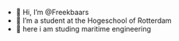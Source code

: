 - 👋 Hi, I’m @Freekbaars
- 👀 I’m a student at the Hogeschool of Rotterdam
- 🌱 here i am studing maritime engineering 


<!---
Freekbaars/Freekbaars is a ✨ special ✨ repository because its `README.md` (this file) appears on your GitHub profile.
You can click the Preview link to take a look at your changes.
--->
